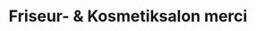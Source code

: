 ---
title: "Friseur- & Kosmetiksalon merci"
url: /ralbitz-rosenthal/friseur-und-kosmetiksalon-merci/
shop: Friseur
---